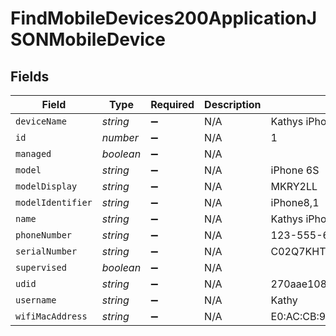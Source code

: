 # FindMobileDevices200ApplicationJSONMobileDevice


## Fields

| Field                                    | Type                                     | Required                                 | Description                              | Example                                  |
| ---------------------------------------- | ---------------------------------------- | ---------------------------------------- | ---------------------------------------- | ---------------------------------------- |
| `deviceName`                             | *string*                                 | :heavy_minus_sign:                       | N/A                                      | Kathys iPhone                            |
| `id`                                     | *number*                                 | :heavy_minus_sign:                       | N/A                                      | 1                                        |
| `managed`                                | *boolean*                                | :heavy_minus_sign:                       | N/A                                      |                                          |
| `model`                                  | *string*                                 | :heavy_minus_sign:                       | N/A                                      | iPhone 6S                                |
| `modelDisplay`                           | *string*                                 | :heavy_minus_sign:                       | N/A                                      | MKRY2LL                                  |
| `modelIdentifier`                        | *string*                                 | :heavy_minus_sign:                       | N/A                                      | iPhone8,1                                |
| `name`                                   | *string*                                 | :heavy_minus_sign:                       | N/A                                      | Kathys iPhone                            |
| `phoneNumber`                            | *string*                                 | :heavy_minus_sign:                       | N/A                                      | 123-555-6789                             |
| `serialNumber`                           | *string*                                 | :heavy_minus_sign:                       | N/A                                      | C02Q7KHTGFWF                             |
| `supervised`                             | *boolean*                                | :heavy_minus_sign:                       | N/A                                      |                                          |
| `udid`                                   | *string*                                 | :heavy_minus_sign:                       | N/A                                      | 270aae10800b6e61a2ee2bbc285eb967050b5984 |
| `username`                               | *string*                                 | :heavy_minus_sign:                       | N/A                                      | Kathy                                    |
| `wifiMacAddress`                         | *string*                                 | :heavy_minus_sign:                       | N/A                                      | E0:AC:CB:97:36:G4                        |